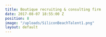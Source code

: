 ```yaml
---
title: Boutique recruiting & consulting firm
date: 2017-08-07 18:55:00 Z
position: 8
image: "/uploads/SiliconBeachTalent1.png"
layout: default
---
```


